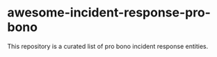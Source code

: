# awesome-incident-response-pro-bono
This repository is a curated list of pro bono incident response entities.
